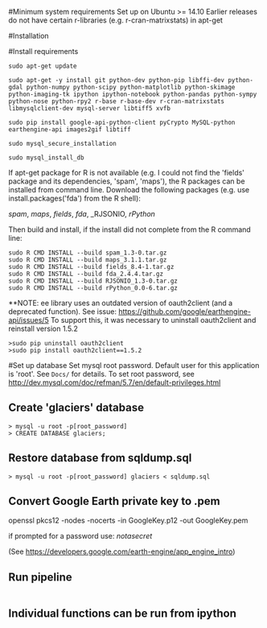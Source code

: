 #Minimum system requirements
Set up on Ubuntu >= 14.10
Earlier releases do not have certain r-libraries (e.g. r-cran-matrixstats) in
apt-get

#Installation

#Install requirements
```
sudo apt-get update

sudo apt-get -y install git python-dev python-pip libffi-dev python-gdal python-numpy python-scipy python-matplotlib python-skimage python-imaging-tk ipython ipython-notebook python-pandas python-sympy python-nose python-rpy2 r-base r-base-dev r-cran-matrixstats libmysqlclient-dev mysql-server libtiff5 xvfb

sudo pip install google-api-python-client pyCrypto MySQL-python earthengine-api images2gif libtiff 

sudo mysql_secure_installation 

sudo mysql_install_db
```

If apt-get package for R is not available (e.g. I could not find the 'fields' package and its dependencies, 'spam', 'maps'), the R packages can be installed from command line. Download the following packages (e.g. use install.packages('fda') from the R shell):

_spam_, _maps_, _fields_, _fda_, _RJSONIO, _rPython_

Then build and install, if the install did not complete from the R command line:
```
sudo R CMD INSTALL --build spam_1.3-0.tar.gz
sudo R CMD INSTALL --build maps_3.1.1.tar.gz 
sudo R CMD INSTALL --build fields_8.4-1.tar.gz
sudo R CMD INSTALL --build fda_2.4.4.tar.gz
sudo R CMD INSTALL --build RJSONIO_1.3-0.tar.gz
sudo R CMD INSTALL --build rPython_0.0-6.tar.gz
```

**NOTE: ee library uses an outdated version of oauth2client (and a deprecated
function). See issue: https://github.com/google/earthengine-api/issues/5
To support this, it was necessary to uninstall oauth2client and reinstall
version 1.5.2

```
>sudo pip uninstall oauth2client
>sudo pip install oauth2client==1.5.2
```

#Set up database
Set mysql root password. Default user for this application is 'root'. See ```Docs/``` for details. To set root password, see http://dev.mysql.com/doc/refman/5.7/en/default-privileges.html

Create 'glaciers' database
------------------
```
> mysql -u root -p[root_password]
> CREATE DATABASE glaciers;
```


Restore database from sqldump.sql
------------------

```> mysql -u root -p[root_password] glaciers < sqldump.sql```

Convert Google Earth private key to .pem
-----------------

openssl pkcs12 -nodes -nocerts -in GoogleKey.p12 -out GoogleKey.pem

if prompted for a password use: _notasecret_

(See https://developers.google.com/earth-engine/app_engine_intro)


Run pipeline
-----------------
```>xvfb-run python main.py
```

Individual functions can be run from ipython
-----------------
```>xvfb-run ipython
```
